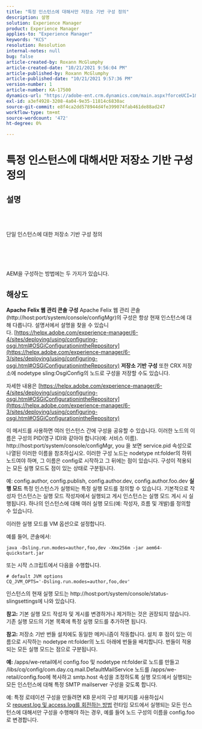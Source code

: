 ```yaml
---
title: "특정 인스턴스에 대해서만 저장소 기반 구성 정의"
description: 설명
solution: Experience Manager
product: Experience Manager
applies-to: "Experience Manager"
keywords: "KCS"
resolution: Resolution
internal-notes: null
bug: false
article-created-by: Roxann McGlumphy
article-created-date: "10/21/2021 9:56:04 PM"
article-published-by: Roxann McGlumphy
article-published-date: "10/21/2021 9:57:36 PM"
version-number: 1
article-number: KA-17500
dynamics-url: "https://adobe-ent.crm.dynamics.com/main.aspx?forceUCI=1&pagetype=entityrecord&etn=knowledgearticle&id=dfd6b9ad-b932-ec11-b6e5-000d3a5ba97a"
exl-id: a3ef4928-3208-4a04-9e35-11814c6830ac
source-git-commit: e8f4ca2dd578944d4fe399074fab461de88ad247
workflow-type: tm+mt
source-wordcount: '472'
ht-degree: 0%

---
```


# 특정 인스턴스에 대해서만 저장소 기반 구성 정의

## 설명

<br><br><br>단일 인스턴스에 대한 저장소 기반 구성 정의<br><br><br><br> <br><br>
AEM을 구성하는 방법에는 두 가지가 있습니다.


## 해상도

<b>Apache Felix 웹 관리 콘솔 구성</b>
Apache Felix 웹 관리 콘솔(http://host:port/system/console/configMgr)의 구성은 항상 현재 인스턴스에 대해 다릅니다.
설명서에서 설명을 찾을 수 있습니다. [https://helpx.adobe.com/experience-manager/6-4/sites/deploying/using/configuring-osgi.html#OSGiConfigurationintheRepository](https://helpx.adobe.com/experience-manager/6-3/sites/deploying/using/configuring-osgi.html#OSGiConfigurationintheRepository)
<b>저장소 기반 구성</b>
또한 CRX 저장소에 nodetype sling:OsgiConfig의 노드로 구성을 저장할 수도 있습니다.

자세한 내용은 [https://helpx.adobe.com/experience-manager/6-4/sites/deploying/using/configuring-osgi.html#OSGiConfigurationintheRepository](https://helpx.adobe.com/experience-manager/6-3/sites/deploying/using/configuring-osgi.html#OSGiConfigurationintheRepository)

이 메서드를 사용하면 여러 인스턴스 간에 구성을 공유할 수 있습니다.
이러한 노드의 이름은 구성의 PID(영구 ID)와 같아야 합니다(예: 서비스 이름). http://host:port/system/console/configMgr, you 을 보면 service.pid 속성으로 나열된 이러한 이름을 참조하십시오. 이러한 구성 노드는 nodetype nt:folder의 하위 노드여야 하며, 그 이름은 config로 시작하고 그 뒤에는 점이 있습니다. 구성이 적용되는 모든 실행 모드도 점이 있는 상태로 구분됩니다.

예: config.author, config.publish, config.author.dev, config.author.foo.dev
<b>실행 모드</b>
특정 인스턴스가 실행되는 특정 실행 모드를 정의할 수 있습니다. 기본적으로 작성자 인스턴스는 실행 모드 작성자에서 실행되고 게시 인스턴스는 실행 모드 게시 시 실행됩니다. 하나의 인스턴스에 대해 여러 실행 모드(예: 작성자, 흐름 및 개발)를 정의할 수 있습니다.

이러한 실행 모드를 VM 옵션으로 설정합니다.

예를 들어, 콘솔에서:


```
java -Dsling.run.modes=author,foo,dev -Xmx256m -jar aem64-quickstart.jar
```


또는 시작 스크립트에서 다음을 수행합니다.


```
# default JVM options
CQ_JVM_OPTS='-Dsling.run.modes=author,foo,dev'
```


인스턴스의 현재 실행 모드는 http://host:port/system/console/status-slingsettings에 나와 있습니다.

<b>참고:</b> 기본 실행 모드 작성자 및 게시를 변경하거나 제거하는 것은 권장되지 않습니다. 기존 실행 모드의 기본 목록에 특정 실행 모드를 추가하면 됩니다.

<b>참고:</b> 저장소 기반 번들 설치에도 동일한 메커니즘이 작동합니다. 설치 후 점이 있는 이름으로 시작하는 nodetype nt:folder의 노드 아래에 번들을 배치합니다. 번들이 적용되는 모든 실행 모드는 점으로 구분됩니다.

<b>예:</b> /apps/we-retail에서 config.foo 및 nodetype nt:folder로 노드를 만들고 /libs/cq/config/com.day.cq.mail.DefaultMailService 노드를 /apps/we-retail/config.foo에 복사하고 smtp.host 속성을 조정하도록 실행 모드에서 실행되는 모든 인스턴스에 대해 특정 SMTP mailserver 구성을 갖도록 합니다.

예: 특정 로테이션 구성을 만들려면 KB 문서의 구성 패키지를 사용하십시오 [request.log 및 access.log를 회전하는 방법](https://helpx.adobe.com/experience-manager/kb/HowToRotateRequestAndAccessLog.html "request.log 및 access.log를 회전하는 방법 ") 런타임 모드에서 실행되는 모든 인스턴스에 대해서만 구성을 수행해야 하는 경우, 예를 들어 노드 구성의 이름을 config.foo로 변경합니다.

